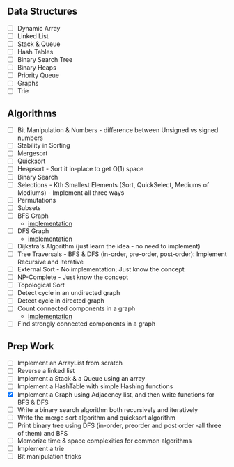 ## Data Structures
- [ ] Dynamic Array
- [ ] Linked List
- [ ] Stack & Queue
- [ ] Hash Tables
- [ ] Binary Search Tree
- [ ] Binary Heaps
- [ ] Priority Queue
- [ ] Graphs
- [ ] Trie

## Algorithms

- [ ] Bit Manipulation & Numbers - difference between Unsigned vs signed numbers
- [ ] Stability in Sorting
- [ ] Mergesort
- [ ] Quicksort
- [ ] Heapsort - Sort it in-place to get O(1) space
- [ ] Binary Search
- [ ] Selections - Kth Smallest Elements (Sort, QuickSelect, Mediums of Mediums) - Implement all three ways
- [ ] Permutations
- [ ] Subsets
- [ ] BFS Graph
  - [implementation](https://github.com/SriSatyaKalyan/datastructures-algos-repo/blob/main/src/academy/learnprogramming/graphs/traversals/graphSearchBFS.java)
- [ ] DFS Graph
  - [implementation](https://github.com/SriSatyaKalyan/datastructures-algos-repo/blob/main/src/academy/learnprogramming/graphs/traversals/graphSearchDFS.java)
- [ ] Dijkstra's Algorithm (just learn the idea - no need to implement)
- [ ] Tree Traversals - BFS & DFS (in-order, pre-order, post-order): Implement Recursive and Iterative
- [ ] External Sort - No implementation; Just know the concept
- [ ] NP-Complete - Just know the concept
- [ ] Topological Sort
- [ ] Detect cycle in an undirected graph
- [ ] Detect cycle in directed graph
- [ ] Count connected components in a graph
  - [implementation](https://github.com/SriSatyaKalyan/datastructures-algos-repo/blob/main/src/academy/learnprogramming/graphs/problems/connectedComponentsGraph.java)
- [ ] Find strongly connected components in a graph

## Prep Work

- [ ] Implement an ArrayList from scratch
- [ ] Reverse a linked list
- [ ] Implement a Stack & a Queue using an array
- [ ] Implement a HashTable with simple Hashing functions
- [X] Implement a Graph using Adjacency list, and then write functions for BFS & DFS
- [ ] Write a binary search algorithm both recursively and iteratively
- [ ] Write the merge sort algorithm and quicksort algorithm
- [ ] Print binary tree using DFS (in-order, preorder and post order -all three of them) and BFS
- [ ] Memorize time & space complexities for common algorithms
- [ ] Implement a trie
- [ ] Bit manipulation tricks